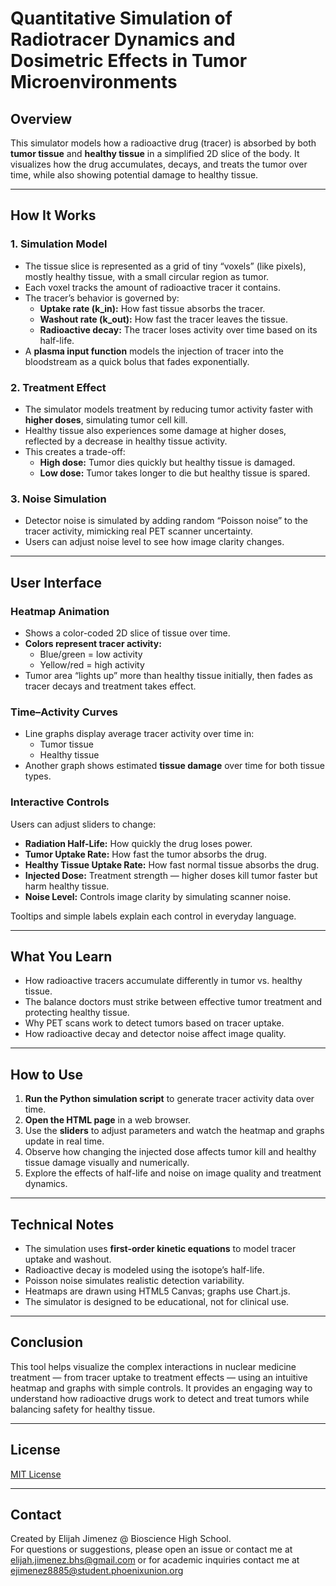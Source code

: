 # Quantitative Simulation of Radiotracer Dynamics and Dosimetric Effects in Tumor Microenvironments

## Overview
This simulator models how a radioactive drug (tracer) is absorbed by both **tumor tissue** and **healthy tissue** in a simplified 2D slice of the body. It visualizes how the drug accumulates, decays, and treats the tumor over time, while also showing potential damage to healthy tissue.

---

## How It Works

### 1. Simulation Model
- The tissue slice is represented as a grid of tiny “voxels” (like pixels), mostly healthy tissue, with a small circular region as tumor.
- Each voxel tracks the amount of radioactive tracer it contains.
- The tracer’s behavior is governed by:
  - **Uptake rate (k_in):** How fast tissue absorbs the tracer.
  - **Washout rate (k_out):** How fast the tracer leaves the tissue.
  - **Radioactive decay:** The tracer loses activity over time based on its half-life.
- A **plasma input function** models the injection of tracer into the bloodstream as a quick bolus that fades exponentially.

### 2. Treatment Effect
- The simulator models treatment by reducing tumor activity faster with **higher doses**, simulating tumor cell kill.
- Healthy tissue also experiences some damage at higher doses, reflected by a decrease in healthy tissue activity.
- This creates a trade-off:  
  - **High dose:** Tumor dies quickly but healthy tissue is damaged.  
  - **Low dose:** Tumor takes longer to die but healthy tissue is spared.

### 3. Noise Simulation
- Detector noise is simulated by adding random “Poisson noise” to the tracer activity, mimicking real PET scanner uncertainty.
- Users can adjust noise level to see how image clarity changes.

---

## User Interface

### Heatmap Animation
- Shows a color-coded 2D slice of tissue over time.
- **Colors represent tracer activity:**  
  - Blue/green = low activity  
  - Yellow/red = high activity
- Tumor area “lights up” more than healthy tissue initially, then fades as tracer decays and treatment takes effect.

### Time–Activity Curves
- Line graphs display average tracer activity over time in:
  - Tumor tissue  
  - Healthy tissue
- Another graph shows estimated **tissue damage** over time for both tissue types.

### Interactive Controls
Users can adjust sliders to change:
- **Radiation Half-Life:** How quickly the drug loses power.
- **Tumor Uptake Rate:** How fast the tumor absorbs the drug.
- **Healthy Tissue Uptake Rate:** How fast normal tissue absorbs the drug.
- **Injected Dose:** Treatment strength — higher doses kill tumor faster but harm healthy tissue.
- **Noise Level:** Controls image clarity by simulating scanner noise.

Tooltips and simple labels explain each control in everyday language.

---

## What You Learn
- How radioactive tracers accumulate differently in tumor vs. healthy tissue.
- The balance doctors must strike between effective tumor treatment and protecting healthy tissue.
- Why PET scans work to detect tumors based on tracer uptake.
- How radioactive decay and detector noise affect image quality.

---

## How to Use

1. **Run the Python simulation script** to generate tracer activity data over time.
2. **Open the HTML page** in a web browser.
3. Use the **sliders** to adjust parameters and watch the heatmap and graphs update in real time.
4. Observe how changing the injected dose affects tumor kill and healthy tissue damage visually and numerically.
5. Explore the effects of half-life and noise on image quality and treatment dynamics.

---

## Technical Notes
- The simulation uses **first-order kinetic equations** to model tracer uptake and washout.
- Radioactive decay is modeled using the isotope’s half-life.
- Poisson noise simulates realistic detection variability.
- Heatmaps are drawn using HTML5 Canvas; graphs use Chart.js.
- The simulator is designed to be educational, not for clinical use.

---

## Conclusion
This tool helps visualize the complex interactions in nuclear medicine treatment — from tracer uptake to treatment effects — using an intuitive heatmap and graphs with simple controls. It provides an engaging way to understand how radioactive drugs work to detect and treat tumors while balancing safety for healthy tissue.

---

## License
[MIT License](LICENSE)

---

## Contact
Created by Elijah Jimenez @ Bioscience High School.  
For questions or suggestions, please open an issue or contact me at elijah.jimenez.bhs@gmail.com or for academic inquiries contact me at ejimenez8885@student.phoenixunion.org

